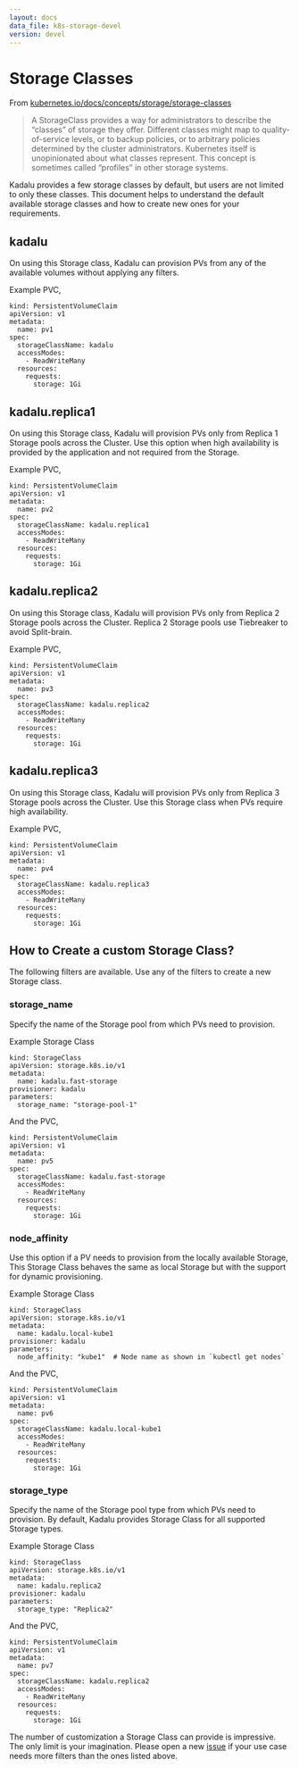 ```yaml
---
layout: docs
data_file: k8s-storage-devel
version: devel
---
```

# Storage Classes

From [kubernetes.io/docs/concepts/storage/storage-classes](https://kubernetes.io/docs/concepts/storage/storage-classes/)

> A StorageClass provides a way for administrators to describe the
> “classes” of storage they offer. Different classes might map to
> quality-of-service levels, or to backup policies, or to arbitrary
> policies determined by the cluster administrators. Kubernetes itself
> is unopinionated about what classes represent. This concept is
> sometimes called “profiles” in other storage systems.

Kadalu provides a few storage classes by default, but users are not
limited to only these classes. This document helps to understand the
default available storage classes and how to create new ones for your
requirements.

## kadalu

On using this Storage class, Kadalu can provision PVs from any of the
available volumes without applying any filters.

Example PVC,

```
kind: PersistentVolumeClaim
apiVersion: v1
metadata:
  name: pv1
spec:
  storageClassName: kadalu
  accessModes:
    - ReadWriteMany
  resources:
    requests:
      storage: 1Gi
```

## kadalu.replica1

On using this Storage class, Kadalu will provision PVs only from
Replica 1 Storage pools across the Cluster. Use this option when high
availability is provided by the application and not required from the
Storage.

Example PVC,

```
kind: PersistentVolumeClaim
apiVersion: v1
metadata:
  name: pv2
spec:
  storageClassName: kadalu.replica1
  accessModes:
    - ReadWriteMany
  resources:
    requests:
      storage: 1Gi
```

## kadalu.replica2

On using this Storage class, Kadalu will provision PVs only from
Replica 2 Storage pools across the Cluster. Replica 2 Storage pools
use Tiebreaker to avoid Split-brain.

Example PVC,

```
kind: PersistentVolumeClaim
apiVersion: v1
metadata:
  name: pv3
spec:
  storageClassName: kadalu.replica2
  accessModes:
    - ReadWriteMany
  resources:
    requests:
      storage: 1Gi
```

## kadalu.replica3

On using this Storage class, Kadalu will provision PVs only from
Replica 3 Storage pools across the Cluster. Use this Storage class
when PVs require high availability.

Example PVC,

```
kind: PersistentVolumeClaim
apiVersion: v1
metadata:
  name: pv4
spec:
  storageClassName: kadalu.replica3
  accessModes:
    - ReadWriteMany
  resources:
    requests:
      storage: 1Gi
```

## How to Create a custom Storage Class?

The following filters are available. Use any of the filters to create
a new Storage class.


### storage_name

Specify the name of the Storage pool from which PVs need to
provision.

Example Storage Class

```
kind: StorageClass
apiVersion: storage.k8s.io/v1
metadata:
  name: kadalu.fast-storage
provisioner: kadalu
parameters:
  storage_name: "storage-pool-1"
```

And the PVC,

```
kind: PersistentVolumeClaim
apiVersion: v1
metadata:
  name: pv5
spec:
  storageClassName: kadalu.fast-storage
  accessModes:
    - ReadWriteMany
  resources:
    requests:
      storage: 1Gi
```

### node_affinity

Use this option if a PV needs to provision from the locally available
Storage, This Storage Class behaves the same as local Storage but with
the support for dynamic provisioning.

Example Storage Class

```
kind: StorageClass
apiVersion: storage.k8s.io/v1
metadata:
  name: kadalu.local-kube1
provisioner: kadalu
parameters:
  node_affinity: "kube1"  # Node name as shown in `kubectl get nodes`
```

And the PVC,

```
kind: PersistentVolumeClaim
apiVersion: v1
metadata:
  name: pv6
spec:
  storageClassName: kadalu.local-kube1
  accessModes:
    - ReadWriteMany
  resources:
    requests:
      storage: 1Gi
```


### storage_type

Specify the name of the Storage pool type from which PVs need to
provision. By default, Kadalu provides Storage Class for all supported
Storage types.

Example Storage Class

```
kind: StorageClass
apiVersion: storage.k8s.io/v1
metadata:
  name: kadalu.replica2
provisioner: kadalu
parameters:
  storage_type: "Replica2"
```

And the PVC,

```
kind: PersistentVolumeClaim
apiVersion: v1
metadata:
  name: pv7
spec:
  storageClassName: kadalu.replica2
  accessModes:
    - ReadWriteMany
  resources:
    requests:
      storage: 1Gi
```

The number of customization a Storage Class can provide is
impressive. The only limit is your imagination. Please open a new
[issue](https://github.com/kadalu/kadalu/issues) if your use case
needs more filters than the ones listed above.
